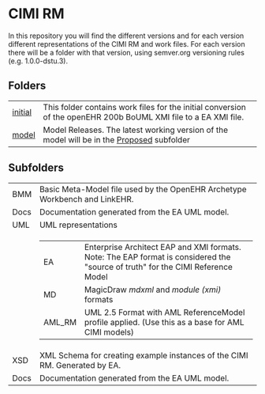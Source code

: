 CIMI RM
=======
In this repository you will find the different versions and for each version different representations of the CIMI RM and work files.
For each version there will be a folder with that version, using semver.org versioning rules (e.g. 1.0.0-dstu.3).

Folders
-------
<table>
<tr><td><a href="initial">initial</a></td><td>This folder contains work files for the initial conversion of the openEHR 200b BoUML XMI file to a EA XMI file.</td></tr>
<tr><td><a href="model">model</a></td><td>Model Releases. The latest working version of the model will be in the <a href="model/Proposed">Proposed</a> subfolder</td></tr>
</table>

Subfolders
-----
<table>
<tr><td>BMM</td><td>Basic Meta-Model file used by the OpenEHR Archetype Workbench and LinkEHR.</td></tr>
<tr><td>Docs</td><td>Documentation generated from the EA UML model.</td></tr>
<tr><td>UML</td><td>UML representations</td></tr>
<tr><td/><td>
	<table>
	<tr><td>EA</td><td>Enterprise Architect EAP and XMI formats.  <emph>Note:</emph> The EAP
format is considered the "source of truth" for the CIMI Reference Model</td></tr>
	<tr><td>MD</td><td>MagicDraw <i>mdxml</i> and <i>module (xmi)</i> formats</td></tr>
	<tr><td>AML_RM</td><td>UML 2.5 Format with AML ReferenceModel profile applied. (Use this as a base for AML CIMI models)</td></tr>
	</table>
	</td></tr>
<tr><td>XSD</td><td>XML Schema for creating example instances of the CIMI RM. Generated by EA.</td></tr>
<tr><td>Docs</td><td>Documentation generated from the EA UML model.</td></tr>
</table>
